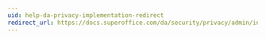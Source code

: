 ```yaml
---
uid: help-da-privacy-implementation-redirect
redirect_url: https://docs.superoffice.com/da/security/privacy/admin/index.html
---
```

